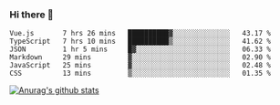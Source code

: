 ### Hi there 👋



<!--
**webB1an/webB1an** is a ✨ _special_ ✨ repository because its `README.md` (this file) appears on your GitHub profile.

Here are some ideas to get you started:

- 🔭 I’m currently working on ...
- 🌱 I’m currently learning ...
- 👯 I’m looking to collaborate on ...
- 🤔 I’m looking for help with ...
- 💬 Ask me about ...
- 📫 How to reach me: ...
- 😄 Pronouns: ...
- ⚡ Fun fact: ...
-->

<!--START_SECTION:waka-->

```text
Vue.js       7 hrs 26 mins   ██████████▓░░░░░░░░░░░░░░   43.17 %
TypeScript   7 hrs 10 mins   ██████████▒░░░░░░░░░░░░░░   41.62 %
JSON         1 hr 5 mins     █▓░░░░░░░░░░░░░░░░░░░░░░░   06.33 %
Markdown     29 mins         ▓░░░░░░░░░░░░░░░░░░░░░░░░   02.90 %
JavaScript   25 mins         ▓░░░░░░░░░░░░░░░░░░░░░░░░   02.48 %
CSS          13 mins         ▒░░░░░░░░░░░░░░░░░░░░░░░░   01.35 %
```

<!--END_SECTION:waka-->


[![Anurag's github stats](https://github-readme-stats.vercel.app/api?username=webB1an&show_icons=true&theme=radical)](https://github.com/anuraghazra/github-readme-stats)

